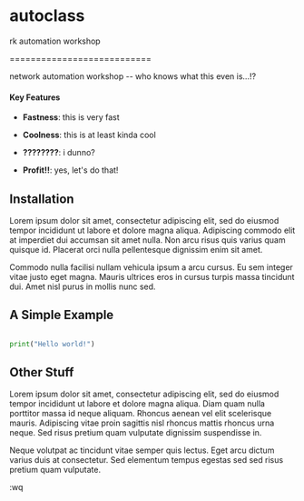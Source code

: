# autoclass
rk automation workshop

===========================



network automation workshop -- who knows what this even is...!?



#### Key Features

- __Fastness__: this is very fast

- __Coolness__: this is at least kinda cool 

- __????????__: i dunno?

- __Profit!!__: yes, let's do that!



## Installation



Lorem ipsum dolor sit amet, consectetur adipiscing elit, sed do eiusmod tempor incididunt ut labore et dolore magna aliqua. Adipiscing commodo elit at imperdiet dui accumsan sit amet nulla. Non arcu risus quis varius quam quisque id. Placerat orci nulla pellentesque dignissim enim sit amet. 



Commodo nulla facilisi nullam vehicula ipsum a arcu cursus. Eu sem integer vitae justo eget magna. Mauris ultrices eros in cursus turpis massa tincidunt dui. Amet nisl purus in mollis nunc sed.



## A Simple Example

```python

print("Hello world!")

```



## Other Stuff



Lorem ipsum dolor sit amet, consectetur adipiscing elit, sed do eiusmod tempor incididunt ut labore et dolore magna aliqua. Diam quam nulla porttitor massa id neque aliquam. Rhoncus aenean vel elit scelerisque mauris. Adipiscing vitae proin sagittis nisl rhoncus mattis rhoncus urna neque. Sed risus pretium quam vulputate dignissim suspendisse in. 



Neque volutpat ac tincidunt vitae semper quis lectus. Eget arcu dictum varius duis at consectetur. Sed elementum tempus egestas sed sed risus pretium quam vulputate.



:wq


